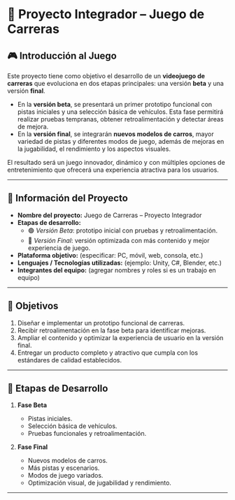 # 🚗 Proyecto Integrador – Juego de Carreras  

## 🎮 Introducción al Juego  
Este proyecto tiene como objetivo el desarrollo de un **videojuego de carreras** que evoluciona en dos etapas principales: una versión **beta** y una versión **final**.  

- En la **versión beta**, se presentará un primer prototipo funcional con pistas iniciales y una selección básica de vehículos. Esta fase permitirá realizar pruebas tempranas, obtener retroalimentación y detectar áreas de mejora.  
- En la **versión final**, se integrarán **nuevos modelos de carros**, mayor variedad de pistas y diferentes modos de juego, además de mejoras en la jugabilidad, el rendimiento y los aspectos visuales.  

El resultado será un juego innovador, dinámico y con múltiples opciones de entretenimiento que ofrecerá una experiencia atractiva para los usuarios.  

---

## 📌 Información del Proyecto  
- **Nombre del proyecto:** Juego de Carreras – Proyecto Integrador  
- **Etapas de desarrollo:**  
  - 🟢 *Versión Beta*: prototipo inicial con pruebas y retroalimentación.  
  - 🔵 *Versión Final*: versión optimizada con más contenido y mejor experiencia de juego.  
- **Plataforma objetivo:** (especificar: PC, móvil, web, consola, etc.)  
- **Lenguajes / Tecnologías utilizadas:** (ejemplo: Unity, C#, Blender, etc.)  
- **Integrantes del equipo:** (agregar nombres y roles si es un trabajo en equipo)  

---

## 🚀 Objetivos  
1. Diseñar e implementar un prototipo funcional de carreras.  
2. Recibir retroalimentación en la fase beta para identificar mejoras.  
3. Ampliar el contenido y optimizar la experiencia de usuario en la versión final.  
4. Entregar un producto completo y atractivo que cumpla con los estándares de calidad establecidos.  

---

## 📅 Etapas de Desarrollo  
1. **Fase Beta**  
   - Pistas iniciales.  
   - Selección básica de vehículos.  
   - Pruebas funcionales y retroalimentación.  

2. **Fase Final**  
   - Nuevos modelos de carros.  
   - Más pistas y escenarios.  
   - Modos de juego variados.  
   - Optimización visual, de jugabilidad y rendimiento.  

---
